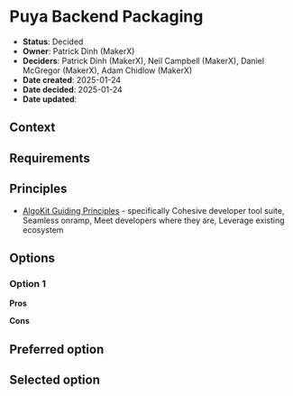 # Puya Backend Packaging

-   **Status**: Decided
-   **Owner**: Patrick Dinh (MakerX)
-   **Deciders**: Patrick Dinh (MakerX), Neil Campbell (MakerX), Daniel McGregor (MakerX), Adam Chidlow (MakerX)
-   **Date created**: 2025-01-24
-   **Date decided**: 2025-01-24
-   **Date updated**:

## Context

## Requirements

## Principles

-   [AlgoKit Guiding Principles](https://github.com/algorandfoundation/algokit-cli/blob/main/docs/algokit.md#guiding-principles) - specifically Cohesive developer tool suite, Seamless onramp, Meet developers where they are, Leverage existing ecosystem

## Options

### Option 1

**Pros**

**Cons**

## Preferred option

## Selected option
